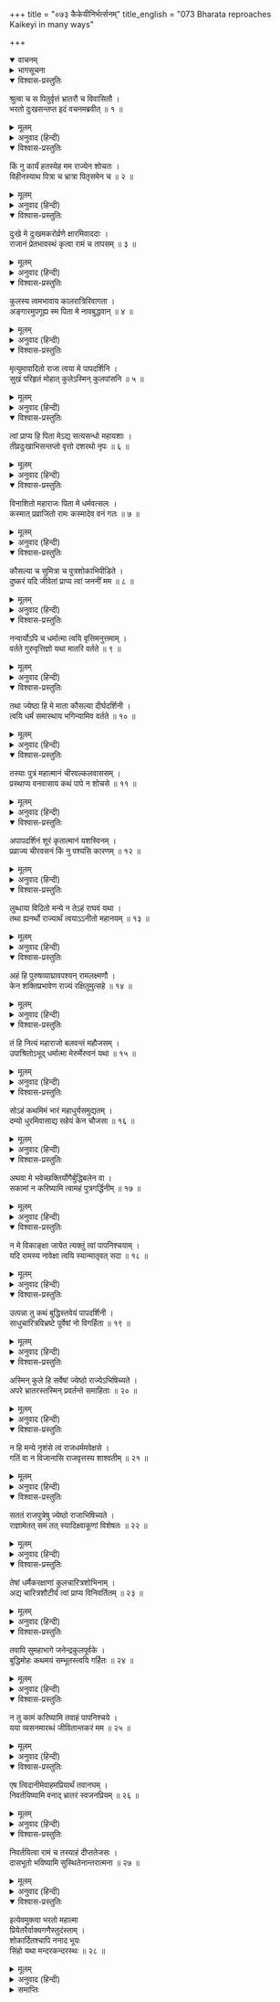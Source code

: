 +++
title = "०७३ कैकेयीनिर्भर्त्सनम्"
title_english = "073 Bharata reproaches Kaikeyi in many ways"

+++
<details open><summary>वाचनम्</summary>
<div caption="श्रीराम-हरिसीताराममूर्ति-घनपाठिभ्यां वचनम्" class="audioEmbed" src="https://archive.org/download/Ramayana-recitation-Sriram-harisItArAmamUrti-Ghanapaati-v2/Kanda_2/Kanda_2_AYK-073-Kaikeyee_Nirbhartha_Sanam.mp3"></div>
</details>

<details><summary>भागसूचना</summary>

73. भरतका कैकेयीको धिक्कारना और उसके प्रति महान् रोष प्रकट करना
</details>

<details open><summary>विश्वास-प्रस्तुतिः</summary>

श्रुत्वा च स पितुर्वृत्तं भ्रातरौ च विवासितौ ।  
भरतो दुःखसन्तप्त इदं वचनमब्रवीत् ॥ १ ॥
</details>

<details><summary>मूलम्</summary>

श्रुत्वा च स पितुर्वृत्तं भ्रातरौ च विवासितौ ।  
भरतो दुःखसन्तप्त इदं वचनमब्रवीत् ॥ १ ॥
</details>

<details><summary>अनुवाद (हिन्दी)</summary>

पिताके परलोकवास और दोनों भाइयोंके वनवासका समाचार सुनकर भरत दुःखसे संतप्त हो उठे और इस प्रकार बोले— ॥ १ ॥
</details>

<details open><summary>विश्वास-प्रस्तुतिः</summary>

किं नु कार्यं हतस्येह मम राज्येन शोचतः ।  
विहीनस्याथ पित्रा च भ्रात्रा पितृसमेन च ॥ २ ॥
</details>

<details><summary>मूलम्</summary>

किं नु कार्यं हतस्येह मम राज्येन शोचतः ।  
विहीनस्याथ पित्रा च भ्रात्रा पितृसमेन च ॥ २ ॥
</details>

<details><summary>अनुवाद (हिन्दी)</summary>

‘हाय! तूने मुझे मार डाला । मैं पितासे सदाके लिये बिछुड़ गया और पितृतुल्य बड़े भाईसे भी बिलग हो गया । अब तो मैं शोकमें डूब रहा हूँ, मुझे यहाँ राज्य लेकर क्या करना है? ॥ २ ॥
</details>

<details open><summary>विश्वास-प्रस्तुतिः</summary>

दुःखे मे दुःखमकरोर्व्रणे क्षारमिवाददाः ।  
राजानं प्रेतभावस्थं कृत्वा रामं च तापसम् ॥ ३ ॥
</details>

<details><summary>मूलम्</summary>

दुःखे मे दुःखमकरोर्व्रणे क्षारमिवाददाः ।  
राजानं प्रेतभावस्थं कृत्वा रामं च तापसम् ॥ ३ ॥
</details>

<details><summary>अनुवाद (हिन्दी)</summary>

‘तूने राजाको परलोकवासी तथा श्रीरामको तपस्वी बनाकर मुझे दुःख-पर-दुःख दिया है, घावपर नमक-सा छिड़क दिया है ॥ ३ ॥
</details>

<details open><summary>विश्वास-प्रस्तुतिः</summary>

कुलस्य त्वमभावाय कालरात्रिरिवागता ।  
अङ्गारमुपगूह्य स्म पिता मे नावबुद्धवान् ॥ ४ ॥
</details>

<details><summary>मूलम्</summary>

कुलस्य त्वमभावाय कालरात्रिरिवागता ।  
अङ्गारमुपगूह्य स्म पिता मे नावबुद्धवान् ॥ ४ ॥
</details>

<details><summary>अनुवाद (हिन्दी)</summary>

‘तू इस कुलका विनाश करनेके लिये कालरात्रि बनकर आयी थी । मेरे पिताने तुझे अपनी पत्नी क्या बनाया, दहकते हुए अङ्गारको हृदयसे लगा लिया था; किंतु उस समय यह बात उनकी समझमें नहीं आयी थी ॥ ४ ॥
</details>

<details open><summary>विश्वास-प्रस्तुतिः</summary>

मृत्युमापादितो राजा त्वया मे पापदर्शिनि ।  
सुखं परिहृतं मोहात् कुलेऽस्मिन् कुलपांसनि ॥ ५ ॥
</details>

<details><summary>मूलम्</summary>

मृत्युमापादितो राजा त्वया मे पापदर्शिनि ।  
सुखं परिहृतं मोहात् कुलेऽस्मिन् कुलपांसनि ॥ ५ ॥
</details>

<details><summary>अनुवाद (हिन्दी)</summary>

‘पापपर ही दृष्टि रखनेवाली! कुलकलङ्किनी! तूने मेरे महाराजको कालके गालमें डाल दिया और मोहवश इस कुलका सुख सदाके लिये छीन लिया ॥ ५ ॥
</details>

<details open><summary>विश्वास-प्रस्तुतिः</summary>

त्वां प्राप्य हि पिता मेऽद्य सत्यसन्धो महायशाः ।  
तीव्रदुःखाभिसन्तप्तो वृत्तो दशरथो नृपः ॥ ६ ॥
</details>

<details><summary>मूलम्</summary>

त्वां प्राप्य हि पिता मेऽद्य सत्यसन्धो महायशाः ।  
तीव्रदुःखाभिसन्तप्तो वृत्तो दशरथो नृपः ॥ ६ ॥
</details>

<details><summary>अनुवाद (हिन्दी)</summary>

‘तुझे पाकर मेरे सत्यप्रतिज्ञ महायशस्वी पिता महाराज दशरथ इन दिनों दुःसह दुःखसे संतप्त होकर प्राण त्यागनेको विवश हुए हैं ॥ ६ ॥
</details>

<details open><summary>विश्वास-प्रस्तुतिः</summary>

विनाशितो महाराजः पिता मे धर्मवत्सलः ।  
कस्मात् प्रव्राजितो रामः कस्मादेव वनं गतः ॥ ७ ॥
</details>

<details><summary>मूलम्</summary>

विनाशितो महाराजः पिता मे धर्मवत्सलः ।  
कस्मात् प्रव्राजितो रामः कस्मादेव वनं गतः ॥ ७ ॥
</details>

<details><summary>अनुवाद (हिन्दी)</summary>

‘बता, तूने मेरे धर्मवत्सल पिता महाराज दशरथका विनाश क्यों किया? मेरे बड़े भाई श्रीरामको क्यों घरसे निकाला और वे भी क्यों (तेरे ही कहनेसे) वनको चले गये? ॥ ७ ॥
</details>

<details open><summary>विश्वास-प्रस्तुतिः</summary>

कौसल्या च सुमित्रा च पुत्रशोकाभिपीडिते ।  
दुष्करं यदि जीवेतां प्राप्य त्वां जननीं मम ॥ ८ ॥
</details>

<details><summary>मूलम्</summary>

कौसल्या च सुमित्रा च पुत्रशोकाभिपीडिते ।  
दुष्करं यदि जीवेतां प्राप्य त्वां जननीं मम ॥ ८ ॥
</details>

<details><summary>अनुवाद (हिन्दी)</summary>

‘कौसल्या और सुमित्रा भी मेरी माता कहलानेवाली तुझ कैकेयीको पाकर पुत्रशोकसे पीड़ित हो गयीं । अब उनका जीवित रहना अत्यन्त कठिन है ॥ ८ ॥
</details>

<details open><summary>विश्वास-प्रस्तुतिः</summary>

नन्वार्योऽपि च धर्मात्मा त्वयि वृत्तिमनुत्तमाम् ।  
वर्तते गुरुवृत्तिज्ञो यथा मातरि वर्तते ॥ ९ ॥
</details>

<details><summary>मूलम्</summary>

नन्वार्योऽपि च धर्मात्मा त्वयि वृत्तिमनुत्तमाम् ।  
वर्तते गुरुवृत्तिज्ञो यथा मातरि वर्तते ॥ ९ ॥
</details>

<details><summary>अनुवाद (हिन्दी)</summary>

‘बड़े भैया श्रीराम धर्मात्मा हैं; गुरुजनोंके साथ कैसा बर्ताव करना चाहिये—इसे वे अच्छी तरह जानते हैं, इसलिये उनका अपनी माताके प्रति जैसा बर्ताव था, वैसा ही उत्तम व्यवहार वे तेरे साथ भी करते थे ॥ ९ ॥
</details>

<details open><summary>विश्वास-प्रस्तुतिः</summary>

तथा ज्येष्ठा हि मे माता कौसल्या दीर्घदर्शिनी ।  
त्वयि धर्मं समास्थाय भगिन्यामिव वर्तते ॥ १० ॥
</details>

<details><summary>मूलम्</summary>

तथा ज्येष्ठा हि मे माता कौसल्या दीर्घदर्शिनी ।  
त्वयि धर्मं समास्थाय भगिन्यामिव वर्तते ॥ १० ॥
</details>

<details><summary>अनुवाद (हिन्दी)</summary>

‘मेरी बड़ी माता कौसल्या भी बड़ी दूरदर्शिनी हैं । वे धर्मका ही आश्रय लेकर तेरे साथ बहिनका-सा बर्ताव करती हैं ॥ १० ॥
</details>

<details open><summary>विश्वास-प्रस्तुतिः</summary>

तस्याः पुत्रं महात्मानं चीरवल्कलवाससम् ।  
प्रस्थाप्य वनवासाय कथं पापे न शोचसे ॥ ११ ॥
</details>

<details><summary>मूलम्</summary>

तस्याः पुत्रं महात्मानं चीरवल्कलवाससम् ।  
प्रस्थाप्य वनवासाय कथं पापे न शोचसे ॥ ११ ॥
</details>

<details><summary>अनुवाद (हिन्दी)</summary>

‘पापिनि! उनके महात्मा पुत्रको चीर और वल्कल पहनाकर तूने वनमें रहनेके लिये भेज दिया । फिर भी तुझे शोक क्यों नहीं हो रहा है ॥ ११ ॥
</details>

<details open><summary>विश्वास-प्रस्तुतिः</summary>

अपापदर्शिनं शूरं कृतात्मानं यशस्विनम् ।  
प्रव्राज्य चीरवसनं किं नु पश्यसि कारणम् ॥ १२ ॥
</details>

<details><summary>मूलम्</summary>

अपापदर्शिनं शूरं कृतात्मानं यशस्विनम् ।  
प्रव्राज्य चीरवसनं किं नु पश्यसि कारणम् ॥ १२ ॥
</details>

<details><summary>अनुवाद (हिन्दी)</summary>

‘श्रीराम किसीकी बुराई नहीं देखते । वे शूरवीर, पवित्रात्मा और यशस्वी हैं । उन्हें चीर पहनाकर वनवास दे देनेमें तू कौन-सा लाभ देख रही है? ॥ १२ ॥
</details>

<details open><summary>विश्वास-प्रस्तुतिः</summary>

लुब्धाया विदितो मन्ये न तेऽहं राघवं यथा ।  
तथा ह्यनर्थो राज्यार्थं त्वयाऽऽनीतो महानयम् ॥ १३ ॥
</details>

<details><summary>मूलम्</summary>

लुब्धाया विदितो मन्ये न तेऽहं राघवं यथा ।  
तथा ह्यनर्थो राज्यार्थं त्वयाऽऽनीतो महानयम् ॥ १३ ॥
</details>

<details><summary>अनुवाद (हिन्दी)</summary>

‘तू लोभिन है । मैं समझता हूँ, इसीलिये तुझे यह पता नहीं है कि मेरा श्रीरामचन्द्रजीके प्रति कैसा भाव है, तभी तूने राज्यके लिये यह महान् अनर्थ कर डाला है ॥ १३ ॥
</details>

<details open><summary>विश्वास-प्रस्तुतिः</summary>

अहं हि पुरुषव्याघ्रावपश्यन् रामलक्ष्मणौ ।  
केन शक्तिप्रभावेण राज्यं रक्षितुमुत्सहे ॥ १४ ॥
</details>

<details><summary>मूलम्</summary>

अहं हि पुरुषव्याघ्रावपश्यन् रामलक्ष्मणौ ।  
केन शक्तिप्रभावेण राज्यं रक्षितुमुत्सहे ॥ १४ ॥
</details>

<details><summary>अनुवाद (हिन्दी)</summary>

‘मैं पुरुषसिंह श्रीराम और लक्ष्मणको न देखकर किस शक्तिके प्रभावसे इस राज्यकी रक्षा कर सकता हूँ? (मेरे बल तो मेरे भाई ही हैं) ॥ १४ ॥
</details>

<details open><summary>विश्वास-प्रस्तुतिः</summary>

तं हि नित्यं महाराजो बलवन्तं महौजसम् ।  
उपाश्रितोऽभूद् धर्मात्मा मेरुर्मेरुवनं यथा ॥ १५ ॥
</details>

<details><summary>मूलम्</summary>

तं हि नित्यं महाराजो बलवन्तं महौजसम् ।  
उपाश्रितोऽभूद् धर्मात्मा मेरुर्मेरुवनं यथा ॥ १५ ॥
</details>

<details><summary>अनुवाद (हिन्दी)</summary>

‘मेरे धर्मात्मा पिता महाराज दशरथ भी सदा उन महातेजस्वी बलवान् श्रीरामका ही आश्रय लेते थे (उन्हींसे अपने लोक-परलोककी सिद्धिकी आशा रखते थे), ठीक उसी तरह जैसे मेरुपर्वत अपनी रक्षाके लिये अपने ऊपर उत्पन्न हुए गहन वनका ही आश्रय लेता है (यदि वह दुर्गम वनसे घिरा हुआ न हो तो दूसरे लोग निश्चय ही उसपर आक्रमण कर सकते हैं) ॥ १५ ॥
</details>

<details open><summary>विश्वास-प्रस्तुतिः</summary>

सोऽहं कथमिमं भारं महाधुर्यसमुद्यतम् ।  
दम्यो धुरमिवासाद्य सहेयं केन चौजसा ॥ १६ ॥
</details>

<details><summary>मूलम्</summary>

सोऽहं कथमिमं भारं महाधुर्यसमुद्यतम् ।  
दम्यो धुरमिवासाद्य सहेयं केन चौजसा ॥ १६ ॥
</details>

<details><summary>अनुवाद (हिन्दी)</summary>

‘यह राज्यका भार, जिसे किसी महाधुरंधरने धारण किया था, मैं कैसे, किस बलसे धारण कर सकता हूँ? जैसे कोई छोटा-सा बछड़ा बड़े-बड़े बैलोंद्वारा ढोये जानेयोग्य महान् भारको नहीं खींच सकता, उसी प्रकार यह राज्यका महान् भार मेरे लिये असह्य है ॥ १६ ॥
</details>

<details open><summary>विश्वास-प्रस्तुतिः</summary>

अथवा मे भवेच्छक्तिर्योगैर्बुद्धिबलेन वा ।  
सकामां न करिष्यामि त्वामहं पुत्रगर्द्धिनीम् ॥ १७ ॥
</details>

<details><summary>मूलम्</summary>

अथवा मे भवेच्छक्तिर्योगैर्बुद्धिबलेन वा ।  
सकामां न करिष्यामि त्वामहं पुत्रगर्द्धिनीम् ॥ १७ ॥
</details>

<details><summary>अनुवाद (हिन्दी)</summary>

‘अथवा नाना प्रकारके उपायों तथा बुद्धिबलसे मुझमें राज्यके भरण-पोषणकी शक्ति हो तो भी केवल अपने बेटेके लिये राज्य चाहनेवाली तुझ कैकेयीकी मनःकामना पूरी नहीं होने दूँगा ॥ १७ ॥
</details>

<details open><summary>विश्वास-प्रस्तुतिः</summary>

न मे विकाङ्क्षा जायेत त्यक्तुं त्वां पापनिश्चयाम् ।  
यदि रामस्य नावेक्षा त्वयि स्यान्मातृवत् सदा ॥ १८ ॥
</details>

<details><summary>मूलम्</summary>

न मे विकाङ्क्षा जायेत त्यक्तुं त्वां पापनिश्चयाम् ।  
यदि रामस्य नावेक्षा त्वयि स्यान्मातृवत् सदा ॥ १८ ॥
</details>

<details><summary>अनुवाद (हिन्दी)</summary>

‘यदि श्रीराम तुझे सदा अपनी माताके समान नहीं देखते होते तो तेरी-जैसी पापपूर्ण विचारवाली माताका त्याग करनेमें मुझे तनिक भी हिचक नहीं होती ॥ १८ ॥
</details>

<details open><summary>विश्वास-प्रस्तुतिः</summary>

उत्पन्ना तु कथं बुद्धिस्तवेयं पापदर्शिनी ।  
साधुचारित्रविभ्रष्टे पूर्वेषां नो विगर्हिता ॥ १९ ॥
</details>

<details><summary>मूलम्</summary>

उत्पन्ना तु कथं बुद्धिस्तवेयं पापदर्शिनी ।  
साधुचारित्रविभ्रष्टे पूर्वेषां नो विगर्हिता ॥ १९ ॥
</details>

<details><summary>अनुवाद (हिन्दी)</summary>

‘उत्तम चरित्रसे गिरी हुई पापिनि! मेरे पूर्वजोंने जिसकी सदा निन्दा की है, वह पापपर ही दृष्टि रखनेवाली बुद्धि तुझमें कैसे उत्पन्न हो गयी? ॥ १९ ॥
</details>

<details open><summary>विश्वास-प्रस्तुतिः</summary>

अस्मिन् कुले हि सर्वेषां ज्येष्ठो राज्येऽभिषिच्यते ।  
अपरे भ्रातरस्तस्मिन् प्रवर्तन्ते समाहिताः ॥ २० ॥
</details>

<details><summary>मूलम्</summary>

अस्मिन् कुले हि सर्वेषां ज्येष्ठो राज्येऽभिषिच्यते ।  
अपरे भ्रातरस्तस्मिन् प्रवर्तन्ते समाहिताः ॥ २० ॥
</details>

<details><summary>अनुवाद (हिन्दी)</summary>

‘इस कुलमें जो सबसे बड़ा होता है, उसीका राज्याभिषेक होता है; दूसरे भाई सावधानीके साथ बड़ेकी आज्ञाके अधीन रहकर कार्य करते हैं ॥ २० ॥
</details>

<details open><summary>विश्वास-प्रस्तुतिः</summary>

न हि मन्ये नृशंसे त्वं राजधर्ममवेक्षसे ।  
गतिं वा न विजानासि राजवृत्तस्य शाश्वतीम् ॥ २१ ॥
</details>

<details><summary>मूलम्</summary>

न हि मन्ये नृशंसे त्वं राजधर्ममवेक्षसे ।  
गतिं वा न विजानासि राजवृत्तस्य शाश्वतीम् ॥ २१ ॥
</details>

<details><summary>अनुवाद (हिन्दी)</summary>

‘क्रूर स्वभाववाली कैकेयि! मेरी समझमें तू राजधर्मपर दृष्टि नहीं रखती है अथवा उसे बिलकुल नहीं जानती । राजाओंके बर्तावका जो सनातन स्वरूप है, उसका भी तुझे ज्ञान नहीं है ॥ २१ ॥
</details>

<details open><summary>विश्वास-प्रस्तुतिः</summary>

सततं राजपुत्रेषु ज्येष्ठो राजाभिषिच्यते ।  
राज्ञामेतत् समं तत् स्यादिक्ष्वाकूणां विशेषतः ॥ २२ ॥
</details>

<details><summary>मूलम्</summary>

सततं राजपुत्रेषु ज्येष्ठो राजाभिषिच्यते ।  
राज्ञामेतत् समं तत् स्यादिक्ष्वाकूणां विशेषतः ॥ २२ ॥
</details>

<details><summary>अनुवाद (हिन्दी)</summary>

‘राजकुमारोंमें जो ज्येष्ठ होता है, सदा उसीका राजाके पदपर अभिषेक किया जाता है । सभी राजाओंके यहाँ समान रूपसे इस नियमका पालन होता है । इक्ष्वाकुवंशी नरेशोंके कुलमें इसका विशेष आदर है ॥ २२ ॥
</details>

<details open><summary>विश्वास-प्रस्तुतिः</summary>

तेषां धर्मैकरक्षाणां कुलचारित्रशोभिनाम् ।  
अद्य चारित्रशौटीर्यं त्वां प्राप्य विनिवर्तितम् ॥ २३ ॥
</details>

<details><summary>मूलम्</summary>

तेषां धर्मैकरक्षाणां कुलचारित्रशोभिनाम् ।  
अद्य चारित्रशौटीर्यं त्वां प्राप्य विनिवर्तितम् ॥ २३ ॥
</details>

<details><summary>अनुवाद (हिन्दी)</summary>

‘जिनकी एकमात्र धर्मसे ही रक्षा होती आयी है तथा जो कुलोचित सदाचारके पालनसे ही सुशोभित हुए हैं, उनका यह चरित्रविषयक अभियान आज तुझे पाकर—तेरे सम्बन्धके कारण दूर हो गया ॥ २३ ॥
</details>

<details open><summary>विश्वास-प्रस्तुतिः</summary>

तवापि सुमहाभागे जनेन्द्रकुलपूर्वके ।  
बुद्धिमोहः कथमयं सम्भूतस्त्वयि गर्हितः ॥ २४ ॥
</details>

<details><summary>मूलम्</summary>

तवापि सुमहाभागे जनेन्द्रकुलपूर्वके ।  
बुद्धिमोहः कथमयं सम्भूतस्त्वयि गर्हितः ॥ २४ ॥
</details>

<details><summary>अनुवाद (हिन्दी)</summary>

‘महाभागे! तेरा जन्म भी तो महाराज केकयके कुलमें हुआ है, फिर तेरे हृदयमें यह निन्दित बुद्धिमोह कैसे उत्पन्न हो गया? ॥ २४ ॥
</details>

<details open><summary>विश्वास-प्रस्तुतिः</summary>

न तु कामं करिष्यामि तवाहं पापनिश्चये ।  
यया व्यसनमारब्धं जीवितान्तकरं मम ॥ २५ ॥
</details>

<details><summary>मूलम्</summary>

न तु कामं करिष्यामि तवाहं पापनिश्चये ।  
यया व्यसनमारब्धं जीवितान्तकरं मम ॥ २५ ॥
</details>

<details><summary>अनुवाद (हिन्दी)</summary>

‘अरी! तेरा विचार बड़ा ही पापपूर्ण है । मैं तेरी इच्छा कदापि नहीं पूर्ण करूँगा । तूने मेरे लिये उस विपत्तिकी नींव डाल दी है, जो मेरे प्राणतक ले सकती है ॥ २५ ॥
</details>

<details open><summary>विश्वास-प्रस्तुतिः</summary>

एष त्विदानीमेवाहमप्रियार्थं तवानघम् ।  
निवर्तयिष्यामि वनाद् भ्रातरं स्वजनप्रियम् ॥ २६ ॥
</details>

<details><summary>मूलम्</summary>

एष त्विदानीमेवाहमप्रियार्थं तवानघम् ।  
निवर्तयिष्यामि वनाद् भ्रातरं स्वजनप्रियम् ॥ २६ ॥
</details>

<details><summary>अनुवाद (हिन्दी)</summary>

‘यह ले, मैं अभी तेरा अप्रिय करनेके लिये तुल गया हूँ । मैं वनसे निष्पाप भ्राता श्रीरामको, जो स्वजनोंके प्रिय हैं, लौटा लाऊँगा ॥ २६ ॥
</details>

<details open><summary>विश्वास-प्रस्तुतिः</summary>

निवर्तयित्वा रामं च तस्याहं दीप्ततेजसः ।  
दासभूतो भविष्यामि सुस्थितेनान्तरात्मना ॥ २७ ॥
</details>

<details><summary>मूलम्</summary>

निवर्तयित्वा रामं च तस्याहं दीप्ततेजसः ।  
दासभूतो भविष्यामि सुस्थितेनान्तरात्मना ॥ २७ ॥
</details>

<details><summary>अनुवाद (हिन्दी)</summary>

श्रीरामको लौटा लाकर उद्दीप्त तेजवाले उन्हीं महापुरुषका दास बनकर स्वस्थचित्तसे जीवन व्यतीत करूँगा’ ॥ २७ ॥
</details>

<details open><summary>विश्वास-प्रस्तुतिः</summary>

इत्येवमुक्त्वा भरतो महात्मा  
प्रियेतरैर्वाक्यगणैस्तुदंस्ताम् ।  
शोकार्दितश्चापि ननाद भूयः  
सिंहो यथा मन्दरकन्दरस्थः ॥ २८ ॥
</details>

<details><summary>मूलम्</summary>

इत्येवमुक्त्वा भरतो महात्मा  
प्रियेतरैर्वाक्यगणैस्तुदंस्ताम् ।  
शोकार्दितश्चापि ननाद भूयः  
सिंहो यथा मन्दरकन्दरस्थः ॥ २८ ॥
</details>

<details><summary>अनुवाद (हिन्दी)</summary>

ऐसा कहकर महात्मा भरत शोकसे पीड़ित हो पुनः जली-कटी बातोंसे कैकेयीको व्यथित करते हुए उसे जोर-जोरसे फटकारने लगे, मानो मन्दराचलकी गुहामें बैठा हुआ सिंह गरज रहा हो ॥ २८ ॥
</details>

<details><summary>समाप्तिः</summary>

इत्यार्षे श्रीमद्रामायणे वाल्मीकीये आदिकाव्येऽयोध्याकाण्डे त्रिसप्ततितमः सर्गः ॥ ७३ ॥  
इस प्रकार श्रीवाल्मीकिनिर्मित आर्षरामायण आदिकाव्यके अयोध्याकाण्डमें तिहत्तरवाँ सर्ग पूरा हुआ ॥ ७३ ॥
</details>

